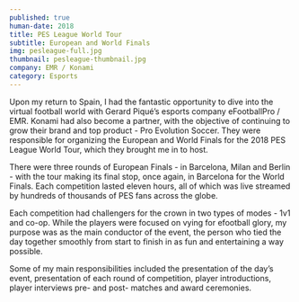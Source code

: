 ```yaml
---
published: true
human-date: 2018
title: PES League World Tour
subtitle: European and World Finals
img: pesleague-full.jpg
thumbnail: pesleague-thumbnail.jpg
company: EMR / Konami
category: Esports
---
```

Upon my return to Spain, I had the fantastic opportunity to dive into the virtual football world with Gerard Piqué’s esports company eFootballPro / EMR. Konami had also become a partner, with the objective of continuing to grow their brand and top product - Pro Evolution Soccer. They were responsible for organizing the European and World Finals for the 2018 PES League World Tour, which they brought me in to host.

There were three rounds of European Finals - in Barcelona, Milan and Berlin - with the tour making its final stop, once again, in Barcelona for the World Finals. Each competition lasted eleven hours, all of which was live streamed by hundreds of thousands of PES fans across the globe.

Each competition had challengers for the crown in two types of modes - 1v1 and co-op. While the players were focused on vying for efootball glory, my purpose was as the main conductor of the event, the person who tied the day together smoothly from start to finish in as fun and entertaining a way possible.

Some of my main responsibilities included the presentation of the day’s event, presentation of each round of competition, player introductions, player interviews pre- and post- matches and award ceremonies.